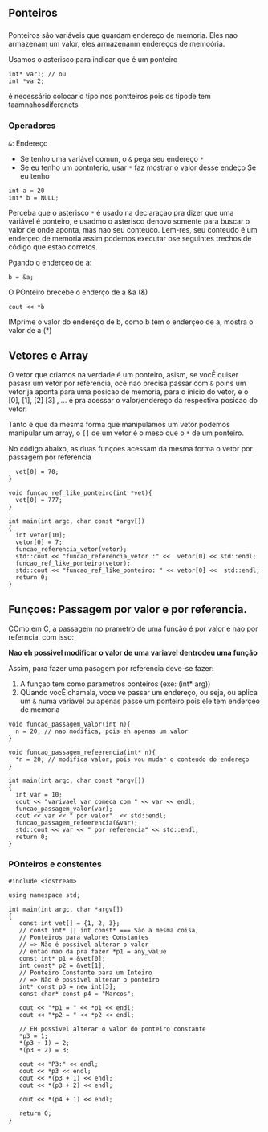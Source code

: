 ## Ponteiros

### 

Ponteiros  sâo variáveis que guardam endereço de memoria. Eles nao armazenam um valor, eles armazenanm endereços de memoória.

Usamos o asterisco para indicar que é um ponteiro
```
int* var1; // ou
int *var2;
```

é necessário colocar o tipo nos pontteiros pois os tipode tem taamnahosdiferenets

### Operadores

`&`: Endereço
+ Se tenho uma variável comun, o `&` pega seu endereço
`*`
+ Se eu tenho um pontnterio, usar  `*` faz mostrar o valor desse endeço
Se eu tenho
```
int a = 20
int* b = NULL;
```
Perceba que o asterisco `*` é usado na declaraçao pra dizer que uma variável é ponteiro, e usadmo o asterisco denovo somente para buscar o valor de onde aponta, mas nao seu conteuco. Lem-res, seu conteudo é um enderçeo de memoria assim podemos executar ose seguintes trechos de código que estao corretos.

Pgando o enderçeo de a:
```
b = &a;
```
 O POnteiro brecebe o enderço de a &a (&)

 ```
cout << *b
 ```

IMprime o valor do endereço de b, como b tem o enderçeo de a, mostra o valor de a (*)

## Vetores e Array

O vetor que criamos na verdade é um ponteiro, asism, se vocÊ quiser pasasr um vetor por referencia, ocê nao precisa passar com `&` poins um vetor ja aponta para uma posicao de memoria, para o inicio do vetor, e o [0], [1], [2] [3] , ... é pra acessar o valor/endereço da respectiva posicao do vetor.

Tanto é que da mesma forma que manipulamos um vetor podemos manipular um array, o `[]` de um vetor é o meso que o `*` de um ponteiro.

No código abaixo, as duas funçoes acessam da mesma forma o vetor por passagem por referencia

```void funcao_referencia_vetor(int vet[]){
  vet[0] = 70;
}

void funcao_ref_like_ponteiro(int *vet){
  vet[0] = 777;
}

int main(int argc, char const *argv[])
{
  int vetor[10];
  vetor[0] = 7;
  funcao_referencia_vetor(vetor);
  std::cout << "funcao_referencia_vetor :" <<  vetor[0] << std::endl;
  funcao_ref_like_ponteiro(vetor);
  std::cout << "funcao_ref_like_ponteiro: " << vetor[0] <<  std::endl;
  return 0;
}

```

## Funçoes: Passagem por valor  e por referencia.

COmo em C, a passagem no prametro de uma função é por valor e nao por referncia, com isso:

**Nao eh possivel modificar o valor de uma variavel dentrodeu uma função**

Assim, para fazer uma pasagem por referencia deve-se fazer:
1. A funçao tem como parametros ponteiros (exe: (int* arg))
2. QUando vocÊ chamala, voce ve passar um endereço, ou seja, ou aplica um `&` numa variavel ou apenas passe um ponteiro pois ele tem enderçeo de memoria

```
void funcao_passagem_valor(int n){
  n = 20; // nao modifica, pois eh apenas um valor
}

void funcao_passagem_refeerencia(int* n){
  *n = 20; // modifica valor, pois vou mudar o conteudo do endereço
}

int main(int argc, char const *argv[])
{
  int var = 10;
  cout << "varivael var comeca com " << var << endl;
  funcao_passagem_valor(var);
  cout << var << " por valor"  << std::endl;
  funcao_passagem_refeerencia(&var);
  std::cout << var << " por referencia" << std::endl;
  return 0;
}

```


### POnteiros  e constentes
 ```
 #include <iostream>

using namespace std;

int main(int argc, char *argv[])
{
	const int vet[] = {1, 2, 3};
	// const int* || int const* === São a mesma coisa,
	// Ponteiros para valores Constantes
	// => Não é possivel alterar o valor
	// entao nao da pra fazer *p1 = any_value
	const int* p1 = &vet[0];
	int const* p2 = &vet[1];
	// Ponteiro Constante para um Inteiro
	// => Não é possivel alterar o ponteiro
	int* const p3 = new int[3];
	const char* const p4 = "Marcos";

	cout << "*p1 = " << *p1 << endl;
	cout << "*p2 = " << *p2 << endl;

	// EH possivel alterar o valor do ponteiro constante
	*p3 = 1;
	*(p3 + 1) = 2;
	*(p3 + 2) = 3;

	cout << "P3:" << endl;
	cout << *p3 << endl;
	cout << *(p3 + 1) << endl;
	cout << *(p3 + 2) << endl;

	cout << *(p4 + 1) << endl;

	return 0;
}

```